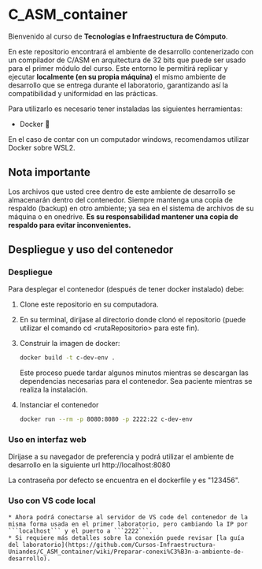 # C_ASM_container

Bienvenido al curso de **Tecnologías e Infraestructura de Cómputo**.

En este repositorio encontrará el ambiente de desarrollo contenerizado con un compilador de C/ASM en arquitectura de 32 bits que puede ser usado para el primer módulo del curso. 
Este entorno le permitirá replicar y ejecutar **localmente (en su propia máquina)** el mismo ambiente de desarrollo que se entrega durante el laboratorio, garantizando así la compatibilidad y uniformidad en las prácticas. 

Para utilizarlo es necesario tener instaladas las siguientes herramientas:

- Docker 🐳 

En el caso de contar con un computador windows, recomendamos utilizar Docker sobre WSL2. 

## Nota importante

Los archivos que usted cree dentro de este ambiente de desarrollo se almacenarán dentro del contenedor. Siempre mantenga una copia de respaldo (backup) en otro ambiente; ya sea en el sistema de archivos de su máquina o en onedrive. **Es su responsabilidad mantener una copia de respaldo para evitar inconvenientes.**

## Despliegue y uso del contenedor

### Despliegue

Para desplegar el contenedor (después de tener docker instalado) debe:

1. Clone este repositorio en su computadora.
2. En su terminal, dirijase al directorio donde clonó el repositorio (puede utilizar el comando cd \<rutaRepositorio\> para este fin).
3. Construir la imagen de docker:

    ```bash
    docker build -t c-dev-env .
    ```

    Este proceso puede tardar algunos minutos mientras se descargan las dependencias necesarias para el contenedor. Sea paciente mientras se realiza la instalación.

4. Instanciar el contenedor

    ```bash
    docker run --rm -p 8080:8080 -p 2222:22 c-dev-env
    ```
### Uso en interfaz web

Dirijase a su navegador de preferencia y podrá utilizar el ambiente de desarrollo en la siguiente url http://localhost:8080 

La contraseña por defecto se encuentra en el dockerfile y es "123456".

### Uso con VS code local

    * Ahora podrá conectarse al servidor de VS code del contenedor de la misma forma usada en el primer laboratorio, pero cambiando la IP por ```localhost``` y el puerto a ```2222```.
    * Si requiere más detalles sobre la conexión puede revisar [la guía del laboratorio](https://github.com/Cursos-Infraestructura-Uniandes/C_ASM_container/wiki/Preparar-conexi%C3%B3n-a-ambiente-de-desarrollo). 






